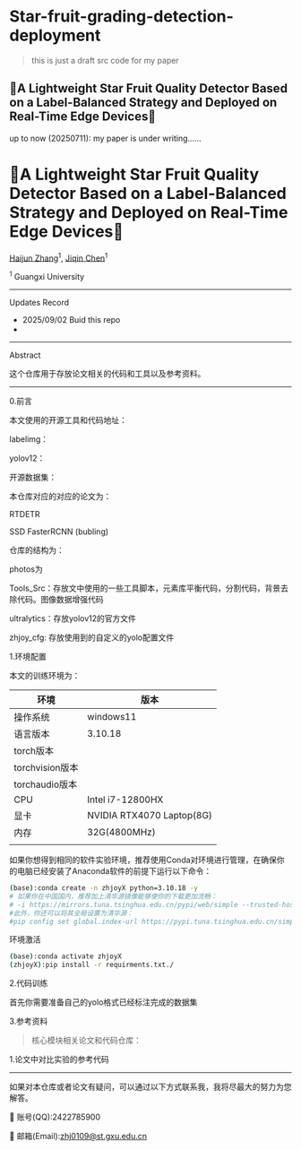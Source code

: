 # Star-fruit-grading-detection-deployment
> this is just a draft src code for my paper 

🚀A Lightweight Star Fruit Quality Detector Based on a Label-Balanced Strategy and Deployed on Real-Time Edge Devices🚀
---
up to now (20250711):
my paper is under writing......

<h1>🚀A Lightweight Star Fruit Quality Detector Based on a Label-Balanced Strategy and Deployed on Real-Time Edge Devices🚀	</h1>


[Haijun Zhang](https://github.com/zhanghjoy)<sup>1</sup>, [Jiqin Chen](https://prof.gxu.edu.cn/teacherDetails/20461de7-0943-4b47-85f1-015f72dcb8d3)<sup>1</sup>

<sup>1</sup>  Guangxi University

---
Updates Record

* 2025/09/02 Buid this repo
* 

---
Abstract

这个仓库用于存放论文相关的代码和工具以及参考资料。



---

0.前言

本文使用的开源工具和代码地址：

labelimg：

yolov12：

开源数据集：

本仓库对应的对应的论文为：

RTDETR

SSD FasterRCNN (bubling)

仓库的结构为：

photos为

Tools_Src：存放文中使用的一些工具脚本，元素库平衡代码，分割代码，背景去除代码。图像数据增强代码

ultralytics：存放yolov12的官方文件

zhjoy_cfg: 存放使用到的自定义的yolo配置文件

>

1.环境配置

本文的训练环境为：

| 环境            | 版本                      |
| --------------- | ------------------------- |
| 操作系统        | windows11                 |
| 语言版本        | 3.10.18                   |
| torch版本       |                           |
| torchvision版本 |                           |
| torchaudio版本  |                           |
| CPU             | Intel i7-12800HX          |
| 显卡            | NVIDIA RTX4070 Laptop(8G) |
| 内存            | 32G(4800MHz)              |
|                 |                           |

如果你想得到相同的软件实验环境，推荐使用Conda对环境进行管理，在确保你的电脑已经安装了Anaconda软件的前提下运行以下命令：

```bash
(base):conda create -n zhjoyX python=3.10.18 -y
# 如果你在中国国内，推荐加上清华源镜像能够使你的下载更加流畅：
# -i https://mirrors.tuna.tsinghua.edu.cn/pypi/web/simple --trusted-host=https://mirrors.tuna.tsinghua.edu.cn/pypi/web/simple
#此外，你还可以将其全局设置为清华源：
#pip config set global.index-url https://pypi.tuna.tsinghua.edu.cn/simple
```

环境激活

```bash
(base):conda activate zhjoyX
(zhjoyX):pip install -r requirments.txt./
```

2.代码训练

首先你需要准备自己的yolo格式已经标注完成的数据集

3.参考资料

> 核心模块相关论文和代码仓库：
>
> 

1.论文中对比实验的参考代码





---

如果对本仓库或者论文有疑问，可以通过以下方式联系我，我将尽最大的努力为您解答。

:rocket: 账号(QQ):2422785900

:robot: 邮箱(Email):zhj0109@st.gxu.edu.cn

